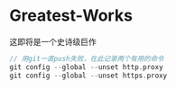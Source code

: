 # Greatest-Works
这即将是一个史诗级巨作

```C++
// 用git一直push失败，在此记录两个有用的命令
git config --global --unset http.proxy 
git config --global --unset https.proxy 
```

